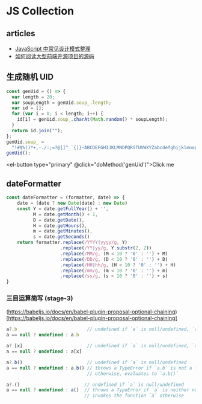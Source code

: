 # JS Collection

## articles
- [JavaScript 中常见设计模式整理](https://juejin.im/post/5afe6430518825428630bc4d?utm_source=gold_browser_extension)
- [如何阅读大型前端开源项目的源码](https://juejin.im/post/5afe3735518825426539afce?utm_source=gold_browser_extension)

## 生成随机 UID
```js
const genUid = () => {
  var length = 20;
  var soupLength = genUid.soup_.length;
  var id = [];
  for (var i = 0; i < length; i++) {
    id[i] = genUid.soup_.charAt(Math.random() * soupLength);
  }
  return id.join("");
};
genUid.soup_ =
  "!#$%()*+,-./:;=?@[]^_`{|}~ABCDEFGHIJKLMNOPQRSTUVWXYZabcdefghijklmnopqrstuvwxyz0123456789";
genUid();
```
<el-button type="primary" @click="doMethod('genUid')">Click me</el-button>
## dateFormatter
```js
const dateFormatter = (formatter, date) => {
	date = (date ? new Date(date) : new Date)
	const Y = date.getFullYear() + '',
          M = date.getMonth() + 1,
          D = date.getDate(),
          H = date.getHours(),
          m = date.getMinutes(),
          s = date.getSeconds()
    return formatter.replace(/YYYY|yyyy/g, Y)
        			.replace(/YY|yy/g, Y.substr(2, 2))
        			.replace(/MM/g, (M < 10 ? '0' : '') + M)
        			.replace(/DD/g, (D < 10 ? '0' : '') + D)
        			.replace(/HH|hh/g, (H < 10 ? '0' : '') + H)
        			.replace(/mm/g, (m < 10 ? '0' : '') + m)
        			.replace(/ss/g, (s < 10 ? '0' : '') + s)
}
```

### 三目运算简写 (stage-3)
(https://babeljs.io/docs/en/babel-plugin-proposal-optional-chaining)[https://babeljs.io/docs/en/babel-plugin-proposal-optional-chaining]
```js
a?.b                          // undefined if `a` is null/undefined, `a.b` otherwise.
a == null ? undefined : a.b

a?.[x]                        // undefined if `a` is null/undefined, `a[x]` otherwise.
a == null ? undefined : a[x]

a?.b()                        // undefined if `a` is null/undefined
a == null ? undefined : a.b() // throws a TypeError if `a.b` is not a function
                              // otherwise, evaluates to `a.b()`

a?.()                        // undefined if `a` is null/undefined
a == null ? undefined : a()  // throws a TypeError if `a` is neither null/undefined, nor a function
                             // invokes the function `a` otherwise
```

<script>
export default {
	data(){
		return {
			soup_:'!#$%()*+,-./:;=?@[]^_`{|}~ABCDEFGHIJKLMNOPQRSTUVWXYZabcdefghijklmnopqrstuvwxyz0123456789',
		}
	},
  mounted () {
    
  },
  methods:{
		 doMethod(methodName,args){
			 this.$alert(this[methodName].apply(this),methodName)
		 },
     genUid(){
        var length = 20
        var soupLength = this.soup_.length
        var id = []
        for (var i = 0; i < length; i++) {
            id[i] = this.soup_.charAt(Math.random() * soupLength)
        }
        return id.join('')
    } 
  }
}
</script>
